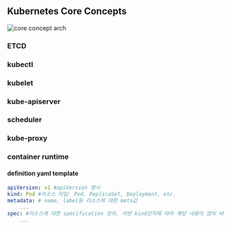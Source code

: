 ## Kubernetes Core Concepts

![core concept arch](../images/kubernetes-constructs-concepts-architecture.jpg)

### ETCD
### kubectl
### kubelet
### kube-apiserver
### scheduler
### kube-proxy
### container runtime

#### definition yaml template
```yaml
apiVersion: v1 #apiVersion 명시
kind: Pod #리소스 타입: Pod, ReplicaSet, Deployment, etc.
metadata: # name, label등 리소스에 대한 meta값
    ...
spec: #리소스에 대한 specification 정의. 어떤 kind인지에 따라 해당 내용이 많이 바뀐다.
    ...
```
